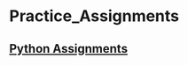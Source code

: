 # Practice_Assignments
## [Python Assignments](https://aakash25.github.io/Practice_Assignments/docs/Python_Assignments.html)
